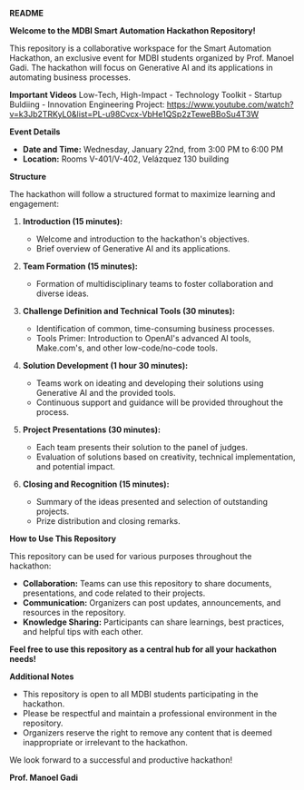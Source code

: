**README**

**Welcome to the MDBI Smart Automation Hackathon Repository!**

This repository is a collaborative workspace for the Smart Automation Hackathon, an exclusive event for MDBI students organized by Prof. Manoel Gadi. The hackathon will focus on Generative AI and its applications in automating business processes.

**Important Videos**
Low-Tech, High-Impact - Technology Toolkit - Startup Buldiing - Innovation Engineering Project: https://www.youtube.com/watch?v=k3Jb2TRKyL0&list=PL-u98Cvcx-VbHe1QSp2zTeweBBoSu4T3W

**Event Details**

* **Date and Time:** Wednesday, January 22nd, from 3:00 PM to 6:00 PM
* **Location:** Rooms V-401/V-402, Velázquez 130 building

**Structure**

The hackathon will follow a structured format to maximize learning and engagement:

1. **Introduction (15 minutes):**
    * Welcome and introduction to the hackathon's objectives.
    * Brief overview of Generative AI and its applications.

2. **Team Formation (15 minutes):**
    * Formation of multidisciplinary teams to foster collaboration and diverse ideas.

3. **Challenge Definition and Technical Tools (30 minutes):**
    * Identification of common, time-consuming business processes.
    * Tools Primer: Introduction to OpenAI's advanced AI tools, Make.com's, and other low-code/no-code tools.

4. **Solution Development (1 hour 30 minutes):**
    * Teams work on ideating and developing their solutions using Generative AI and the provided tools.
    * Continuous support and guidance will be provided throughout the process.

5. **Project Presentations (30 minutes):**
    * Each team presents their solution to the panel of judges.
    * Evaluation of solutions based on creativity, technical implementation, and potential impact.

6. **Closing and Recognition (15 minutes):**
    * Summary of the ideas presented and selection of outstanding projects.
    * Prize distribution and closing remarks.

**How to Use This Repository**

This repository can be used for various purposes throughout the hackathon:

* **Collaboration:** Teams can use this repository to share documents, presentations, and code related to their projects.
* **Communication:** Organizers can post updates, announcements, and resources in the repository.
* **Knowledge Sharing:** Participants can share learnings, best practices, and helpful tips with each other.

**Feel free to use this repository as a central hub for all your hackathon needs!**

**Additional Notes**

* This repository is open to all MDBI students participating in the hackathon.
* Please be respectful and maintain a professional environment in the repository.
* Organizers reserve the right to remove any content that is deemed inappropriate or irrelevant to the hackathon.

We look forward to a successful and productive hackathon!

**Prof. Manoel Gadi**
